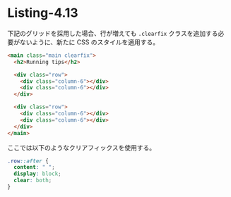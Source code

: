 # Listing-4.13

下記のグリッドを採用した場合、行が増えても `.clearfix` クラスを追加する必要がないように、新たに CSS のスタイルを適用する。

```html
<main class="main clearfix">
  <h2>Running tips</h2>

  <div class="row">
    <div class="column-6"></div>
    <div class="column-6"></div>
  </div>

  <div class="row">
    <div class="column-6"></div>
    <div class="column-6"></div>
  </div>
</main>
```

ここでは以下のようなクリアフィックスを使用する。

```css
.row::after {
  content: " ";
  display: block;
  clear: both;
}
```
